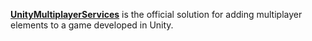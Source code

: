 [**UnityMultiplayerServices**](https://unity.com/solutions/multiplayer) is the official solution for adding multiplayer elements to a game developed in Unity.
